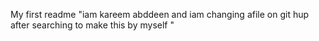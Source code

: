 My first readme
"iam kareem abddeen and iam changing afile on git hup after searching to make this by myself "
